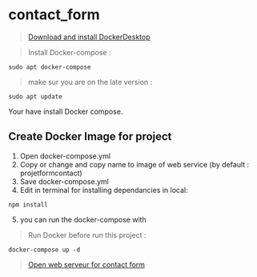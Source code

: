 # contact_form

> [Download and install DockerDesktop](https://www.docker.com/products/docker-desktop/)


> Install Docker-compose :

```nginx=
sudo apt docker-compose
```

> make sur you are on the late version :

```nginx= 
sudo apt update
```

Your have install Docker compose.

## Create Docker Image for project

1. Open docker-compose.yml
2. Copy or change and copy name to image of web service (by default : projetformcontact)
3. Save docker-compose.yml
4. Edit in terminal for installing dependancies in local:

```nginx
npm install
```

5. you can run the docker-compose with
 
> Run Docker before run this project :

```nginx=
docker-compose up -d
```

> [Open web serveur for contact form](http://localhost:8000/)


